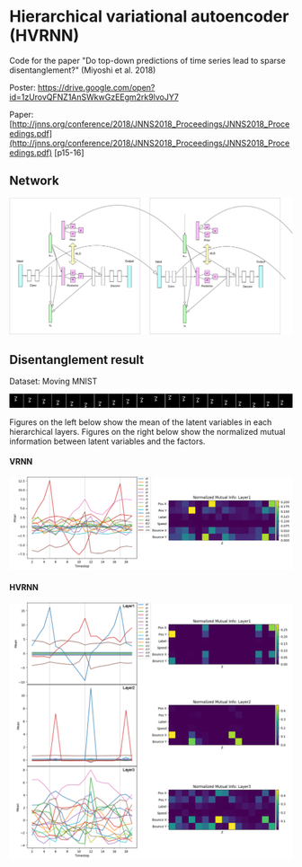 # Hierarchical variational autoencoder (HVRNN)

Code for the paper "Do top-down predictions of time series lead to sparse
disentanglement?" (Miyoshi et al. 2018)

Poster: https://drive.google.com/open?id=1zUrovQFNZ1AnSWkwGzEEgm2rk9lvoJY7

Paper: [http://jnns.org/conference/2018/JNNS2018_Proceedings/JNNS2018_Proceedings.pdf](http://jnns.org/conference/2018/JNNS2018_Proceedings/JNNS2018_Proceedings.pdf) [p15-16]



## Network

![network](doc/network.png)



## Disentanglement result

Dataset: Moving MNIST

![timeline](doc/timeline.png)



Figures on the left below show the mean of the latent variables in each hierarchical layers. Figures on the right below show the normalized mutual information between latent variables and the factors.

#### VRNN

![layer1](doc/layer1.png)



#### HVRNN

![layer3](doc/layer3.png)

